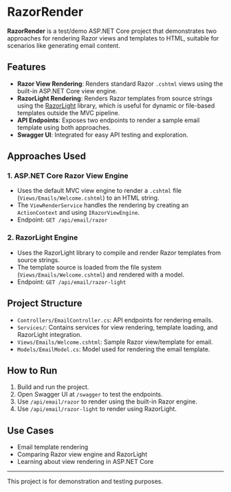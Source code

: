 # RazorRender

**RazorRender** is a test/demo ASP.NET Core project that demonstrates two approaches for rendering Razor views and templates to HTML, suitable for scenarios like generating email content.

## Features

- **Razor View Rendering**: Renders standard Razor `.cshtml` views using the built-in ASP.NET Core view engine.
- **RazorLight Rendering**: Renders Razor templates from source strings using the [RazorLight](https://github.com/toddams/RazorLight) library, which is useful for dynamic or file-based templates outside the MVC pipeline.
- **API Endpoints**: Exposes two endpoints to render a sample email template using both approaches.
- **Swagger UI**: Integrated for easy API testing and exploration.

## Approaches Used

### 1. ASP.NET Core Razor View Engine

- Uses the default MVC view engine to render a `.cshtml` file (`Views/Emails/Welcome.cshtml`) to an HTML string.
- The `ViewRenderService` handles the rendering by creating an `ActionContext` and using `IRazorViewEngine`.
- Endpoint: `GET /api/email/razor`

### 2. RazorLight Engine

- Uses the RazorLight library to compile and render Razor templates from source strings.
- The template source is loaded from the file system (`Views/Emails/Welcome.cshtml`) and rendered with a model.
- Endpoint: `GET /api/email/razor-light`

## Project Structure

- `Controllers/EmailController.cs`: API endpoints for rendering emails.
- `Services/`: Contains services for view rendering, template loading, and RazorLight integration.
- `Views/Emails/Welcome.cshtml`: Sample Razor view/template for email.
- `Models/EmailModel.cs`: Model used for rendering the email template.

## How to Run

1. Build and run the project.
2. Open Swagger UI at `/swagger` to test the endpoints.
3. Use `/api/email/razor` to render using the built-in Razor engine.
4. Use `/api/email/razor-light` to render using RazorLight.

## Use Cases

- Email template rendering
- Comparing Razor view engine and RazorLight
- Learning about view rendering in ASP.NET Core

---

This project is for demonstration and testing purposes.
